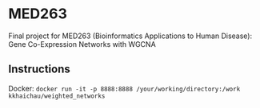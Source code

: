 # MED263
Final project for MED263 (Bioinformatics Applications to Human Disease): Gene Co-Expression Networks with WGCNA

## Instructions
Docker:
    ```
    docker run -it -p 8888:8888 /your/working/directory:/work kkhaichau/weighted_networks
    ```
